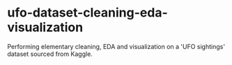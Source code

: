 # ufo-dataset-cleaning-eda-visualization
Performing elementary cleaning, EDA and visualization on a 'UFO sightings' dataset sourced from Kaggle. 
